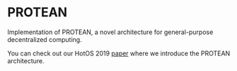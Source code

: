 # PROTEAN

Implementation of PROTEAN, a novel architecture for general-purpose
decentralized computing.

You can check out our HotOS 2019 [paper](https://bford.info/pub/os/protean.pdf)
where we introduce the PROTEAN architecture.
